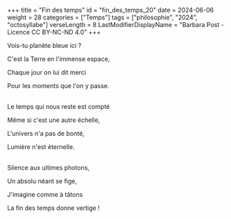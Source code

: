 +++
title = "Fin des temps"
id = "fin_des_temps_20"
date = 2024-06-06
weight = 28
categories = ["Temps"]
tags = ["philosophie", "2024", "octosyllabe"]
verseLength = 8
LastModifierDisplayName = "Barbara Post - Licence CC BY-NC-ND 4.0"
+++

Vois-tu planète bleue ici ?

C'est la Terre en l'immense espace,

Chaque jour on lui dit merci

Pour les moments que l'on y passe.

 \
Le temps qui nous reste est compté

Même si c'est une autre échelle,

L'univers n'a pas de bonté,

Lumière n'est éternelle.

 \
Silence aux ultimes photons,

Un absolu néant se fige,

J'imagine comme à tâtons

La fin des temps donne vertige !
